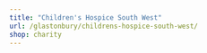 ```yaml
---
title: "Children's Hospice South West"
url: /glastonbury/childrens-hospice-south-west/
shop: charity
---
```

